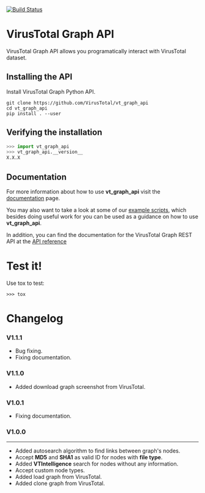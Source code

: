 [![Build Status](https://travis-ci.com/VirusTotal/vt-graph-api.svg?branch=master)](https://travis-ci.com/VirusTotal/vt-graph-api)

# VirusTotal Graph API

VirusTotal Graph API allows you programatically interact with VirusTotal dataset.

## Installing the API
Install VirusTotal Graph Python API.
```
git clone https://github.com/VirusTotal/vt_graph_api
cd vt_graph_api
pip install . --user
```

## Verifying the installation

```python
>>> import vt_graph_api
>>> vt_graph_api.__version__
X.X.X
```

## Documentation

For more information about how to use **vt_graph_api** visit the [documentation](https://virustotal.github.io/vt-graph-api/) page.

You may also want to take a look at some of our [example scripts](https://github.com/VirusTotal/vt-graph-api/tree/master/examples),
which besides doing useful work for you can be used as a guidance on how to use **vt_graph_api**.

In addition, you can find the documentation for the VirusTotal Graph REST API at the [API reference](https://developers.virustotal.com/v3.0/reference#graphs)

# Test it!

Use tox to test:

```
>>> tox
```

# Changelog

### V1.1.1
- Bug fixing.
- Fixing documentation.

### V1.1.0
- Added download graph screenshot from VirusTotal.

### V1.0.1
- Fixing documentation.

### V1.0.0
---
- Added autosearch algorithm to find links between graph's nodes.
- Accept **MD5** and **SHA1** as valid ID for nodes with **file type**.
- Added **VTIntelligence** search for nodes without any information.
- Accept custom node types.
- Added load graph from VirusTotal.
- Added clone graph from VirusTotal.
